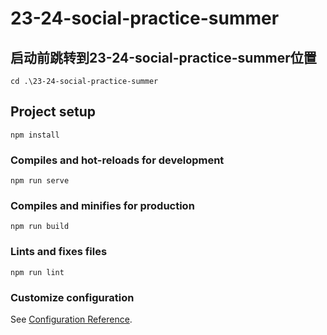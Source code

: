 # 23-24-social-practice-summer

## 启动前跳转到23-24-social-practice-summer位置
```
cd .\23-24-social-practice-summer
```
## Project setup
```
npm install
```

### Compiles and hot-reloads for development
```
npm run serve
```

### Compiles and minifies for production
```
npm run build
```

### Lints and fixes files
```
npm run lint
```

### Customize configuration
See [Configuration Reference](https://cli.vuejs.org/config/).
